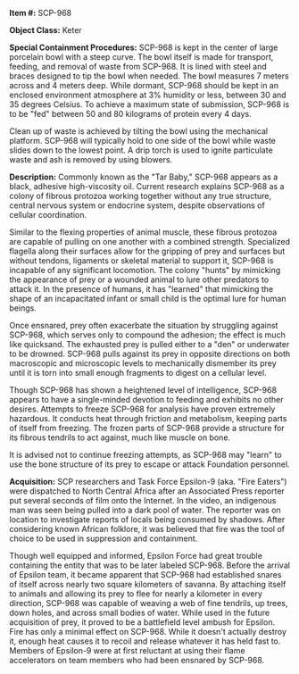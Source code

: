 **Item #:** SCP-968

**Object Class:** Keter

**Special Containment Procedures:** SCP-968 is kept in the center of large porcelain bowl with a steep curve. The bowl itself is made for transport, feeding, and removal of waste from SCP-968. It is lined with steel and braces designed to tip the bowl when needed. The bowl measures 7 meters across and 4 meters deep. While dormant, SCP-968 should be kept in an enclosed environment atmosphere at 3% humidity or less, between 30 and 35 degrees Celsius. To achieve a maximum state of submission, SCP-968 is to be "fed" between 50 and 80 kilograms of protein every 4 days.

Clean up of waste is achieved by tilting the bowl using the mechanical platform. SCP-968 will typically hold to one side of the bowl while waste slides down to the lowest point. A drip torch is used to ignite particulate waste and ash is removed by using blowers.

**Description:** Commonly known as the "Tar Baby," SCP-968 appears as a black, adhesive high-viscosity oil. Current research explains SCP-968 as a colony of fibrous protozoa working together without any true structure, central nervous system or endocrine system, despite observations of cellular coordination.

Similar to the flexing properties of animal muscle, these fibrous protozoa are capable of pulling on one another with a combined strength. Specialized flagella along their surfaces allow for the gripping of prey and surfaces but without tendons, ligaments or skeletal material to support it, SCP-968 is incapable of any significant locomotion. The colony "hunts" by mimicking the appearance of prey or a wounded animal to lure other predators to attack it. In the presence of humans, it has "learned" that mimicking the shape of an incapacitated infant or small child is the optimal lure for human beings.

Once ensnared, prey often exacerbate the situation by struggling against SCP-968, which serves only to compound the adhesion; the effect is much like quicksand. The exhausted prey is pulled either to a "den" or underwater to be drowned. SCP-968 pulls against its prey in opposite directions on both macroscopic and microscopic levels to mechanically dismember its prey until it is torn into small enough fragments to digest on a cellular level.

Though SCP-968 has shown a heightened level of intelligence, SCP-968 appears to have a single-minded devotion to feeding and exhibits no other desires. Attempts to freeze SCP-968 for analysis have proven extremely hazardous. It conducts heat through friction and metabolism, keeping parts of itself from freezing. The frozen parts of SCP-968 provide a structure for its fibrous tendrils to act against, much like muscle on bone.

It is advised not to continue freezing attempts, as SCP-968 may "learn" to use the bone structure of its prey to escape or attack Foundation personnel.

**Acquisition:** SCP researchers and Task Force Epsilon-9 (aka. "Fire Eaters") were dispatched to North Central Africa after an Associated Press reporter put several seconds of film onto the Internet. In the video, an indigenous man was seen being pulled into a dark pool of water. The reporter was on location to investigate reports of locals being consumed by shadows. After considering known African folklore, it was believed that fire was the tool of choice to be used in suppression and containment.

Though well equipped and informed, Epsilon Force had great trouble containing the entity that was to be later labeled SCP-968. Before the arrival of Epsilon team, it became apparent that SCP-968 had established snares of itself across nearly two square kilometers of savanna. By attaching itself to animals and allowing its prey to flee for nearly a kilometer in every direction, SCP-968 was capable of weaving a web of fine tendrils, up trees, down holes, and across small bodies of water. While used in the future acquisition of prey, it proved to be a battlefield level ambush for Epsilon. Fire has only a minimal effect on SCP-968. While it doesn't actually destroy it, enough heat causes it to recoil and release whatever it has held fast to. Members of Epsilon-9 were at first reluctant at using their flame accelerators on team members who had been ensnared by SCP-968.